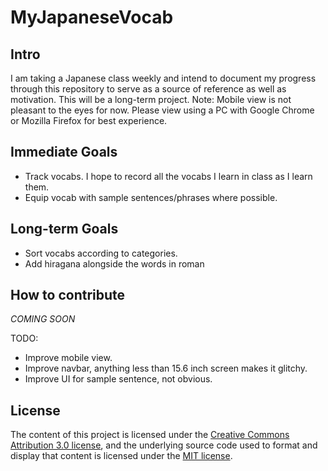 # MyJapaneseVocab

## Intro

I am taking a Japanese class weekly and intend to document my progress through this repository to serve as a source of reference as well as motivation.
This will be a long-term project.
Note: Mobile view is not pleasant to the eyes for now. Please view using a PC with Google Chrome or Mozilla Firefox for best experience.

## Immediate Goals

* Track vocabs. I hope to record all the vocabs I learn in class as I learn them.
* Equip vocab with sample sentences/phrases where possible.

## Long-term Goals

* Sort vocabs according to categories.
* Add hiragana alongside the words in roman

## How to contribute

*COMING SOON*

TODO:

* Improve mobile view.
* Improve navbar, anything less than 15.6 inch screen makes it glitchy.
* Improve UI for sample sentence, not obvious.

## License

The content of this project is licensed under the [Creative Commons Attribution 3.0 license](http://creativecommons.org/licenses/by/3.0/us/deed.en_US), and the underlying source code used to format and display that content is licensed under the [MIT license](http://opensource.org/licenses/mit-license.php).

